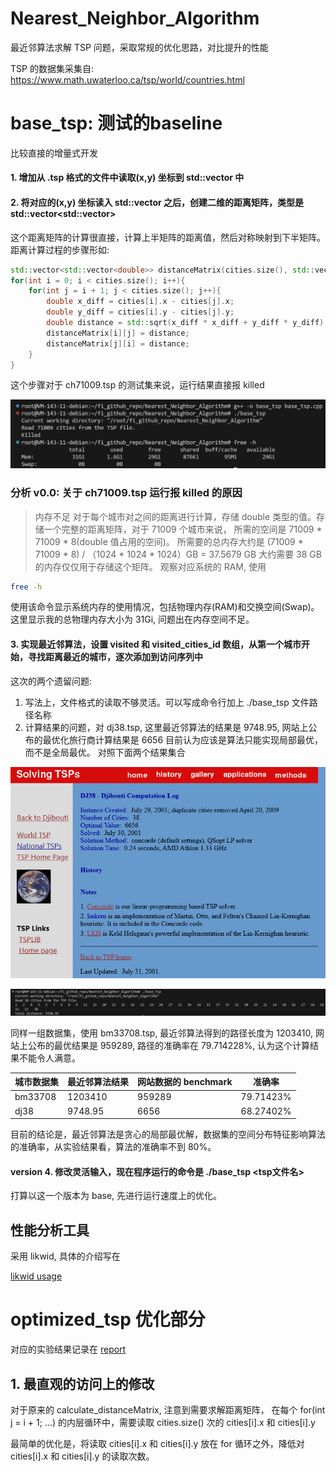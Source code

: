 # Nearest_Neighbor_Algorithm
最近邻算法求解 TSP 问题，采取常规的优化思路，对比提升的性能

TSP 的数据集采集自:
https://www.math.uwaterloo.ca/tsp/world/countries.html

# base_tsp: 测试的baseline
比较直接的增量式开发

#### 1. 增加从 .tsp 格式的文件中读取(x,y) 坐标到 std::vector<City> 中

#### 2. 将对应的(x,y) 坐标读入 std::vector<City> 之后，创建二维的距离矩阵，类型是 std::vector<std::vector<double>>
这个距离矩阵的计算很直接，计算上半矩阵的距离值，然后对称映射到下半矩阵。
距离计算过程的步骤形如:
```cpp
std::vector<std::vector<double>> distanceMatrix(cities.size(), std::vector<double>(cities.size(), 0.0));
for(int i = 0; i < cities.size(); i++){
    for(int j = i + 1; j < cities.size(); j++){
        double x_diff = cities[i].x - cities[j].x;
        double y_diff = cities[i].y - cities[j].y;
        double distance = std::sqrt(x_diff * x_diff + y_diff * y_diff);
        distanceMatrix[i][j] = distance;
        distanceMatrix[j][i] = distance;
    }
}
```
这个步骤对于 ch71009.tsp 的测试集来说，运行结果直接报 killed

![71009.jsp错误](picture/base_error.png)

### 分析 v0.0: 关于 ch71009.tsp 运行报 killed 的原因
> 内存不足
对于每个城市对之间的距离进行计算，存储 double 类型的值。存储一个完整的距离矩阵，对于 71009 个城市来说，
所需的空间是 71009 * 71009 * 8(double 值占用的空间)。
所需要的总内存大约是 (71009 * 71009 * 8) / （1024 * 1024 * 1024）GB = 37.5679 GB
大约需要 38 GB 的内存仅仅用于存储这个矩阵。
观察对应系统的 RAM, 使用
```bash
free -h
```
使用该命令显示系统内存的使用情况，包括物理内存(RAM)和交换空间(Swap)。
这里显示我的总物理内存大小为 31Gi, 问题出在内存空间不足。

#### 3. 实现最近邻算法，设置 visited 和 visited_cities_id 数组，从第一个城市开始，寻找距离最近的城市，逐次添加到访问序列中
这次的两个遗留问题:
1. 写法上，文件格式的读取不够灵活。可以写成命令行加上 ./base_tsp 文件路径名称
2. 计算结果的问题，对 dj38.tsp, 这里最近邻算法的结果是 9748.95, 网站上公布的最优化旅行商计算结果是 6656
目前认为应该是算法只能实现局部最优，而不是全局最优。
对照下面两个结果集合

![compare1](picture/compare1.png)

![compare2](picture/compare2.png)

同样一组数据集，使用 bm33708.tsp, 最近邻算法得到的路径长度为 1203410, 网站上公布的最优结果是 959289,
路径的准确率在 79.714228%, 认为这个计算结果不能令人满意。

| 城市数据集 | 最近邻算法结果 | 网站数据的 benchmark |  准确率   | 
|-----------|---------------|---------------------|-----------|
| bm33708   |  1203410      |   959289            |  79.71423%|
|  dj38     |  9748.95      |   6656              |  68.27402%|

目前的结论是，最近邻算法是贪心的局部最优解，数据集的空间分布特征影响算法的准确率，从实验结果看，算法的准确率不到 80%。

#### version 4. 修改灵活输入，现在程序运行的命令是 ./base_tsp <tsp文件名>
打算以这一个版本为 base, 先进行运行速度上的优化。

## 性能分析工具
采用 likwid, 具体的介绍写在

[likwid usage](/likwid.md)

# optimized_tsp 优化部分

对应的实验结果记录在 
[report](/report.md)

## 1. 最直观的访问上的修改
对于原来的 calculate_distanceMatrix, 注意到需要求解距离矩阵，
在每个 for(int j = i + 1; ...) 的内层循环中，需要读取 cities.size() 次的 cities[i].x 和 cities[i].y

最简单的优化是，将读取 cities[i].x 和 cities[i].y 放在 for 循环之外，降低对 cities[i].x 和 cities[i].y 的读取次数。

